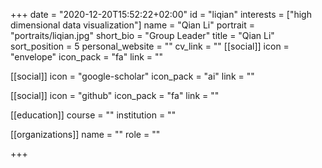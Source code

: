 +++
date = "2020-12-20T15:52:22+02:00"
id = "liqian"
interests = ["high dimensional data visualization"]
name = "Qian Li"
portrait = "portraits/liqian.jpg"
short_bio = "Group Leader"
title = "Qian Li"
sort_position = 5
personal_website = ""
cv_link = ""
[[social]]
    icon = "envelope"
    icon_pack = "fa"
    link = ""

[[social]]
    icon = "google-scholar"
    icon_pack = "ai"
    link = ""

[[social]]
    icon = "github"
    icon_pack = "fa"
    link = ""

[[education]]
    course = ""
    institution = ""
 

[[organizations]]
    name = ""
    role = ""

+++
